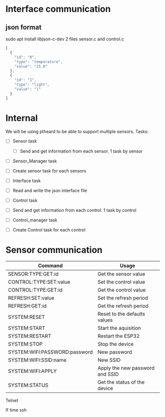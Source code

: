 # Interface communication
## json format
sudo apt install libjson-c-dev
2 files sensor.c and control.c
```javascript
[
  {
    "id": "0",
    "type": "temperature",
    "value": "25.0"
  },
  {
    "id": "1",
    "type": "light",
    "value": "1"
  }
]
```

# Internal
We will be using ptheard to be able to support multiple sensors.
Tasks:
* [ ] Sensor task
  * [ ]  Send and get information from each sensor. 1 task by sensor
* [ ]  Sensor_Manager task
  * [ ]  Create sensor task for each sensors
* [ ]  Interface task
  * [ ]  Read and write the json interface file
* [ ]  Control task
  * [ ]  Send and get information from each control. 1 task by control
* [ ]  Control_manager task
  * [ ]  Create Control task for each control


# Sensor communication
| Command                       | Usage                           |
| ----------------------------- | ------------------------------- |
| SENSOR:TYPE:GET:id            | Get the sensor value            |
| CONTROL:TYPE:SET:value        | Set the control value           |
| CONTROL:TYPE:GET:id           | Get the control value           |
| REFRESH:SET:value             | Set the refresh period          |
| REFRESH:GET:id                | Get the refresh period          |
| SYSTEM:RESET                  | Reset to the defaults values    |
| SYSTEM:START                  | Start the aquisition            |
| SYSTEM:RESTART                | Restart the ESP32               |
| SYSTEM:STOP                   | Stop the device                 |
| SYSTEM:WIFI:PASSWORD:password | New password                    |
| SYSTEM:WIFI:SSID:name         | New SSID                        |
| SYSTEM:WIFI:APPLY             | Apply the new password and SSID |
| SYSTEM:STATUS                 | Get the status of the device    |

Telnet

If time ssh

